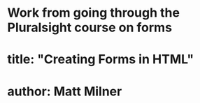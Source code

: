 # Work from going through the Pluralsight course on forms 
# title: "Creating Forms in HTML"
# author: Matt Milner
